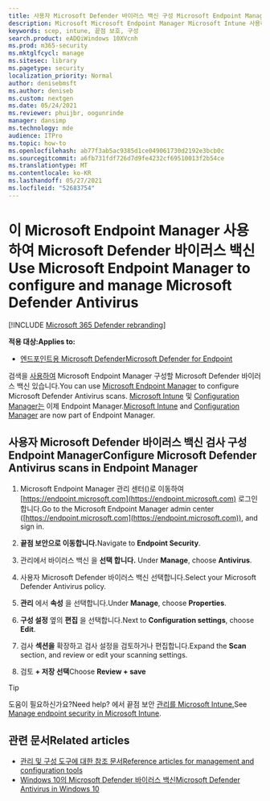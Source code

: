 ```yaml
---
title: 사용자 Microsoft Defender 바이러스 백신 구성 Microsoft Endpoint Manager
description: Microsoft Microsoft Endpoint Manager Microsoft Intune 사용하여 Microsoft Defender AV 및 Endpoint Protection
keywords: scep, intune, 끝점 보호, 구성
search.product: eADQiWindows 10XVcnh
ms.prod: m365-security
ms.mktglfcycl: manage
ms.sitesec: library
ms.pagetype: security
localization_priority: Normal
author: denisebmsft
ms.author: deniseb
ms.custom: nextgen
ms.date: 05/24/2021
ms.reviewer: phuijbr, oogunrinde
manager: dansimp
ms.technology: mde
audience: ITPro
ms.topic: how-to
ms.openlocfilehash: ab77f3ab5ac9385d1ce049061730d2192e3bcb0c
ms.sourcegitcommit: a6fb731fdf726d7d9fe4232cf69510013f2b54ce
ms.translationtype: MT
ms.contentlocale: ko-KR
ms.lasthandoff: 05/27/2021
ms.locfileid: "52683754"
---
```

# <a name="use-microsoft-endpoint-manager-to-configure-and-manage-microsoft-defender-antivirus"></a><span data-ttu-id="8449b-104">이 Microsoft Endpoint Manager 사용하여 Microsoft Defender 바이러스 백신</span><span class="sxs-lookup"><span data-stu-id="8449b-104">Use Microsoft Endpoint Manager to configure and manage Microsoft Defender Antivirus</span></span>

[!INCLUDE [Microsoft 365 Defender rebranding](../../includes/microsoft-defender.md)]


<span data-ttu-id="8449b-105">**적용 대상:**</span><span class="sxs-lookup"><span data-stu-id="8449b-105">**Applies to:**</span></span>

- [<span data-ttu-id="8449b-106">엔드포인트용 Microsoft Defender</span><span class="sxs-lookup"><span data-stu-id="8449b-106">Microsoft Defender for Endpoint</span></span>](/microsoft-365/security/defender-endpoint/)

<span data-ttu-id="8449b-107">검색을 [사용하여](/mem/endpoint-manager-overview) Microsoft Endpoint Manager 구성할 Microsoft Defender 바이러스 백신 있습니다.</span><span class="sxs-lookup"><span data-stu-id="8449b-107">You can use [Microsoft Endpoint Manager](/mem/endpoint-manager-overview) to configure Microsoft Defender Antivirus scans.</span></span> <span data-ttu-id="8449b-108">[Microsoft Intune](/mem/intune/fundamentals/what-is-intune) 및 [Configuration Manager는](/mem/configmgr/core/understand/introduction) 이제 Endpoint Manager.</span><span class="sxs-lookup"><span data-stu-id="8449b-108">[Microsoft Intune](/mem/intune/fundamentals/what-is-intune) and [Configuration Manager](/mem/configmgr/core/understand/introduction) are now part of Endpoint Manager.</span></span>  

## <a name="configure-microsoft-defender-antivirus-scans-in-endpoint-manager"></a><span data-ttu-id="8449b-109">사용자 Microsoft Defender 바이러스 백신 검사 구성 Endpoint Manager</span><span class="sxs-lookup"><span data-stu-id="8449b-109">Configure Microsoft Defender Antivirus scans in Endpoint Manager</span></span>

1. <span data-ttu-id="8449b-110">Microsoft Endpoint Manager 관리 센터()로 이동하여 [https://endpoint.microsoft.com](https://endpoint.microsoft.com) 로그인합니다.</span><span class="sxs-lookup"><span data-stu-id="8449b-110">Go to the Microsoft Endpoint Manager admin center ([https://endpoint.microsoft.com](https://endpoint.microsoft.com)), and sign in.</span></span>

2. <span data-ttu-id="8449b-111">**끝점 보안으로 이동합니다.**</span><span class="sxs-lookup"><span data-stu-id="8449b-111">Navigate to **Endpoint Security**.</span></span>

3. <span data-ttu-id="8449b-112">관리에서 바이러스 백신 을 **선택 합니다.** </span><span class="sxs-lookup"><span data-stu-id="8449b-112">Under **Manage**, choose **Antivirus**.</span></span>

4. <span data-ttu-id="8449b-113">사용자 Microsoft Defender 바이러스 백신 선택합니다.</span><span class="sxs-lookup"><span data-stu-id="8449b-113">Select your Microsoft Defender Antivirus policy.</span></span> 

5. <span data-ttu-id="8449b-114">**관리** 에서 **속성** 을 선택합니다.</span><span class="sxs-lookup"><span data-stu-id="8449b-114">Under **Manage**, choose **Properties**.</span></span>

6. <span data-ttu-id="8449b-115">**구성 설정** 옆의 **편집** 을 선택합니다.</span><span class="sxs-lookup"><span data-stu-id="8449b-115">Next to **Configuration settings**, choose **Edit**.</span></span>

7. <span data-ttu-id="8449b-116">검사 **섹션을** 확장하고 검사 설정을 검토하거나 편집합니다.</span><span class="sxs-lookup"><span data-stu-id="8449b-116">Expand the **Scan** section, and review or edit your scanning settings.</span></span>

8. <span data-ttu-id="8449b-117">검토 **+ 저장 선택**</span><span class="sxs-lookup"><span data-stu-id="8449b-117">Choose **Review + save**</span></span>


> [!TIP]
> <span data-ttu-id="8449b-118">도움이 필요하신가요?</span><span class="sxs-lookup"><span data-stu-id="8449b-118">Need help?</span></span> <span data-ttu-id="8449b-119">에서 끝점 보안 [관리를 Microsoft Intune.](/mem/intune/protect/endpoint-security)</span><span class="sxs-lookup"><span data-stu-id="8449b-119">See [Manage endpoint security in Microsoft Intune](/mem/intune/protect/endpoint-security).</span></span>


## <a name="related-articles"></a><span data-ttu-id="8449b-120">관련 문서</span><span class="sxs-lookup"><span data-stu-id="8449b-120">Related articles</span></span>

- [<span data-ttu-id="8449b-121">관리 및 구성 도구에 대한 참조 문서</span><span class="sxs-lookup"><span data-stu-id="8449b-121">Reference articles for management and configuration tools</span></span>](configuration-management-reference-microsoft-defender-antivirus.md)
- [<span data-ttu-id="8449b-122">Windows 10의 Microsoft Defender 바이러스 백신</span><span class="sxs-lookup"><span data-stu-id="8449b-122">Microsoft Defender Antivirus in Windows 10</span></span>](microsoft-defender-antivirus-in-windows-10.md)